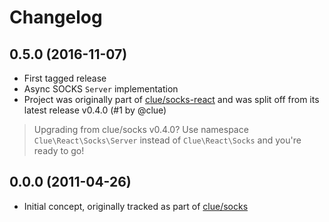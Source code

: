 # Changelog

## 0.5.0 (2016-11-07)

* First tagged release
* Async SOCKS `Server` implementation
* Project was originally part of [clue/socks-react](https://github.com/clue/php-socks-react)
  and was split off from its latest release v0.4.0
  (#1 by @clue)

> Upgrading from clue/socks v0.4.0? Use namespace `Clue\React\Socks\Server`
  instead of `Clue\React\Socks` and you're ready to go!

## 0.0.0 (2011-04-26)

* Initial concept, originally tracked as part of
  [clue/socks](https://github.com/clue/php-socks)
